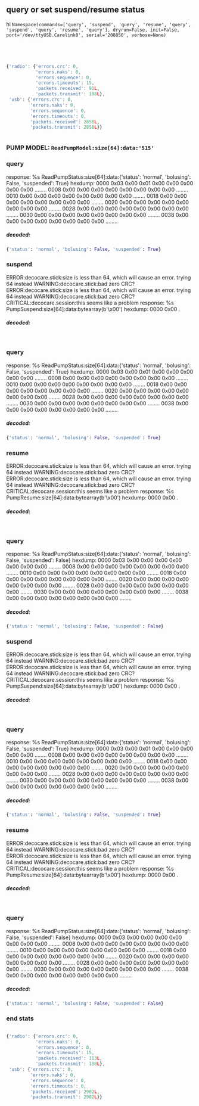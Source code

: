 ## query or set suspend/resume status
hi ` Namespace(commands=['query', 'suspend', 'query', 'resume', 'query', 'suspend', 'query', 'resume', 'query'], dryrun=False, init=False, port='/dev/ttyUSB.Carelink0', serial='208850', verbose=None) `
```
```
```
```
```
```
```
```
```javascript
{'radio': {'errors.crc': 0,
           'errors.naks': 0,
           'errors.sequence': 0,
           'errors.timeouts': 15,
           'packets.received': 91L,
           'packets.transmit': 108L},
 'usb': {'errors.crc': 0,
         'errors.naks': 0,
         'errors.sequence': 0,
         'errors.timeouts': 0,
         'packets.received': 2858L,
         'packets.transmit': 2858L}}
```
```
```
### PUMP MODEL: `ReadPumpModel:size[64]:data:'515'`
###  query
response: %s ReadPumpStatus:size[64]:data:{'status': 'normal', 'bolusing': False, 'suspended': True}
hexdump:
0000   0x03 0x00 0x01 0x00 0x00 0x00 0x00 0x00    ........
0008   0x00 0x00 0x00 0x00 0x00 0x00 0x00 0x00    ........
0010   0x00 0x00 0x00 0x00 0x00 0x00 0x00 0x00    ........
0018   0x00 0x00 0x00 0x00 0x00 0x00 0x00 0x00    ........
0020   0x00 0x00 0x00 0x00 0x00 0x00 0x00 0x00    ........
0028   0x00 0x00 0x00 0x00 0x00 0x00 0x00 0x00    ........
0030   0x00 0x00 0x00 0x00 0x00 0x00 0x00 0x00    ........
0038   0x00 0x00 0x00 0x00 0x00 0x00 0x00 0x00    ........
##### decoded:
```python
{'status': 'normal', 'bolusing': False, 'suspended': True} 
```
###  suspend
ERROR:decocare.stick:size is less than 64, which will cause an error. trying 64 instead
WARNING:decocare.stick:bad zero CRC?
ERROR:decocare.stick:size is less than 64, which will cause an error. trying 64 instead
WARNING:decocare.stick:bad zero CRC?
CRITICAL:decocare.session:this seems like a problem
response: %s PumpSuspend:size[64]:data:bytearray(b'\x00')
hexdump:
0000   0x00                                       .
##### decoded:
```python
  
```
###  query
response: %s ReadPumpStatus:size[64]:data:{'status': 'normal', 'bolusing': False, 'suspended': True}
hexdump:
0000   0x03 0x00 0x01 0x00 0x00 0x00 0x00 0x00    ........
0008   0x00 0x00 0x00 0x00 0x00 0x00 0x00 0x00    ........
0010   0x00 0x00 0x00 0x00 0x00 0x00 0x00 0x00    ........
0018   0x00 0x00 0x00 0x00 0x00 0x00 0x00 0x00    ........
0020   0x00 0x00 0x00 0x00 0x00 0x00 0x00 0x00    ........
0028   0x00 0x00 0x00 0x00 0x00 0x00 0x00 0x00    ........
0030   0x00 0x00 0x00 0x00 0x00 0x00 0x00 0x00    ........
0038   0x00 0x00 0x00 0x00 0x00 0x00 0x00 0x00    ........
##### decoded:
```python
{'status': 'normal', 'bolusing': False, 'suspended': True} 
```
###  resume
ERROR:decocare.stick:size is less than 64, which will cause an error. trying 64 instead
WARNING:decocare.stick:bad zero CRC?
ERROR:decocare.stick:size is less than 64, which will cause an error. trying 64 instead
WARNING:decocare.stick:bad zero CRC?
CRITICAL:decocare.session:this seems like a problem
response: %s PumpResume:size[64]:data:bytearray(b'\x00')
hexdump:
0000   0x00                                       .
##### decoded:
```python
  
```
###  query
response: %s ReadPumpStatus:size[64]:data:{'status': 'normal', 'bolusing': False, 'suspended': False}
hexdump:
0000   0x03 0x00 0x00 0x00 0x00 0x00 0x00 0x00    ........
0008   0x00 0x00 0x00 0x00 0x00 0x00 0x00 0x00    ........
0010   0x00 0x00 0x00 0x00 0x00 0x00 0x00 0x00    ........
0018   0x00 0x00 0x00 0x00 0x00 0x00 0x00 0x00    ........
0020   0x00 0x00 0x00 0x00 0x00 0x00 0x00 0x00    ........
0028   0x00 0x00 0x00 0x00 0x00 0x00 0x00 0x00    ........
0030   0x00 0x00 0x00 0x00 0x00 0x00 0x00 0x00    ........
0038   0x00 0x00 0x00 0x00 0x00 0x00 0x00 0x00    ........
##### decoded:
```python
{'status': 'normal', 'bolusing': False, 'suspended': False} 
```
###  suspend
ERROR:decocare.stick:size is less than 64, which will cause an error. trying 64 instead
WARNING:decocare.stick:bad zero CRC?
ERROR:decocare.stick:size is less than 64, which will cause an error. trying 64 instead
WARNING:decocare.stick:bad zero CRC?
CRITICAL:decocare.session:this seems like a problem
response: %s PumpSuspend:size[64]:data:bytearray(b'\x00')
hexdump:
0000   0x00                                       .
##### decoded:
```python
  
```
###  query
response: %s ReadPumpStatus:size[64]:data:{'status': 'normal', 'bolusing': False, 'suspended': True}
hexdump:
0000   0x03 0x00 0x01 0x00 0x00 0x00 0x00 0x00    ........
0008   0x00 0x00 0x00 0x00 0x00 0x00 0x00 0x00    ........
0010   0x00 0x00 0x00 0x00 0x00 0x00 0x00 0x00    ........
0018   0x00 0x00 0x00 0x00 0x00 0x00 0x00 0x00    ........
0020   0x00 0x00 0x00 0x00 0x00 0x00 0x00 0x00    ........
0028   0x00 0x00 0x00 0x00 0x00 0x00 0x00 0x00    ........
0030   0x00 0x00 0x00 0x00 0x00 0x00 0x00 0x00    ........
0038   0x00 0x00 0x00 0x00 0x00 0x00 0x00 0x00    ........
##### decoded:
```python
{'status': 'normal', 'bolusing': False, 'suspended': True} 
```
###  resume
ERROR:decocare.stick:size is less than 64, which will cause an error. trying 64 instead
WARNING:decocare.stick:bad zero CRC?
ERROR:decocare.stick:size is less than 64, which will cause an error. trying 64 instead
WARNING:decocare.stick:bad zero CRC?
CRITICAL:decocare.session:this seems like a problem
response: %s PumpResume:size[64]:data:bytearray(b'\x00')
hexdump:
0000   0x00                                       .
##### decoded:
```python
  
```
###  query
response: %s ReadPumpStatus:size[64]:data:{'status': 'normal', 'bolusing': False, 'suspended': False}
hexdump:
0000   0x03 0x00 0x00 0x00 0x00 0x00 0x00 0x00    ........
0008   0x00 0x00 0x00 0x00 0x00 0x00 0x00 0x00    ........
0010   0x00 0x00 0x00 0x00 0x00 0x00 0x00 0x00    ........
0018   0x00 0x00 0x00 0x00 0x00 0x00 0x00 0x00    ........
0020   0x00 0x00 0x00 0x00 0x00 0x00 0x00 0x00    ........
0028   0x00 0x00 0x00 0x00 0x00 0x00 0x00 0x00    ........
0030   0x00 0x00 0x00 0x00 0x00 0x00 0x00 0x00    ........
0038   0x00 0x00 0x00 0x00 0x00 0x00 0x00 0x00    ........
##### decoded:
```python
{'status': 'normal', 'bolusing': False, 'suspended': False} 
```
### end stats
```
```
```javascript
{'radio': {'errors.crc': 0,
           'errors.naks': 0,
           'errors.sequence': 0,
           'errors.timeouts': 15,
           'packets.received': 113L,
           'packets.transmit': 130L},
 'usb': {'errors.crc': 0,
         'errors.naks': 0,
         'errors.sequence': 0,
         'errors.timeouts': 0,
         'packets.received': 2902L,
         'packets.transmit': 2902L}}
```
